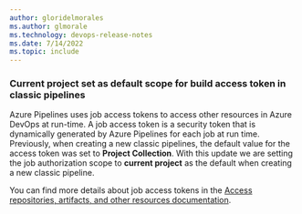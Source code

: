 ```yaml
---
author: gloridelmorales
ms.author: glmorale
ms.technology: devops-release-notes
ms.date: 7/14/2022
ms.topic: include
---
```


### Current project set as default scope for build access token in classic pipelines

Azure Pipelines uses job access tokens to access other resources in Azure DevOps at run-time. A job access token is a security token that is dynamically generated by Azure Pipelines for each job at run time. Previously, when creating a new classic pipelines, the default value for the access token was set to **Project Collection**. With this update we are setting the job authorization scope to **current project** as the default when creating a new classic pipeline. 

You can find more details about job access tokens in the [Access repositories, artifacts, and other resources documentation](/azure/devops/pipelines/process/access-tokens?view=azure-devops&tabs=classic).
